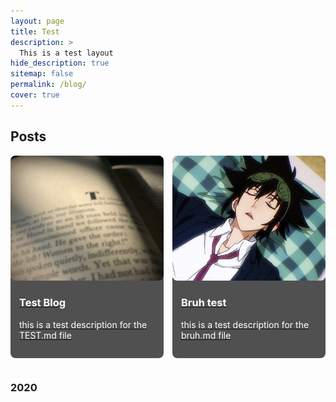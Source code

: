 ```yaml
---
layout: page
title: Test
description: >
  This is a test layout
hide_description: true
sitemap: false
permalink: /blog/
cover: true
---
```


## Posts

<div style="display: flex; flex-wrap: wrap; gap: 1em;">

  <div style="flex: 1 1 calc(50% - 1em); box-sizing: border-box; margin-bottom: 1em;">
    <a href="https://tiredperson47.github.io/bruh/2024-05-15-test.md">
      <img src="/assets/img/book.jpg" alt="Test Blog" style="width: 100%; height: 200px; object-fit: cover; border-radius: 8px;"/>
      <div style="padding: 1em; background: #505050; color: white; border-radius: 8px; margin-top: -1em;">
        <h3>Test Blog</h3>
        <p>this is a test description for the TEST.md file</p>
      </div>
    </a>
  </div>

  <div style="flex: 1 1 calc(50% - 1em); box-sizing: border-box; margin-bottom: 1em;">
    <a href="https://tiredperson47.github.io/bruh/2024-05-15-bruh.md">
      <img src="/assets/img/mori.jpeg" alt="Bruh test" style="width: 100%; height: 200px; object-fit: cover; border-radius: 8px;"/>
      <div style="padding: 1em; background: #505050; color: white; border-radius: 8px; margin-top: -1em;">
        <h3>Bruh test</h3>
        <p>this is a test description for the bruh.md file</p>
      </div>
    </a>
  </div>

</div>

### 2020

<!-- Add more posts for 2020 in a similar way -->
